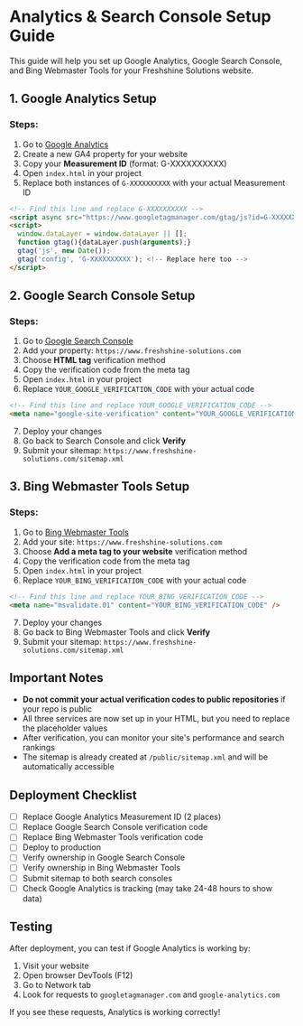 # Analytics & Search Console Setup Guide

This guide will help you set up Google Analytics, Google Search Console, and Bing Webmaster Tools for your Freshshine Solutions website.

## 1. Google Analytics Setup

### Steps:
1. Go to [Google Analytics](https://analytics.google.com/)
2. Create a new GA4 property for your website
3. Copy your **Measurement ID** (format: G-XXXXXXXXXX)
4. Open `index.html` in your project
5. Replace both instances of `G-XXXXXXXXXX` with your actual Measurement ID

```html
<!-- Find this line and replace G-XXXXXXXXXX -->
<script async src="https://www.googletagmanager.com/gtag/js?id=G-XXXXXXXXXX"></script>
<script>
  window.dataLayer = window.dataLayer || [];
  function gtag(){dataLayer.push(arguments);}
  gtag('js', new Date());
  gtag('config', 'G-XXXXXXXXXX'); <!-- Replace here too -->
</script>
```

## 2. Google Search Console Setup

### Steps:
1. Go to [Google Search Console](https://search.google.com/search-console)
2. Add your property: `https://www.freshshine-solutions.com`
3. Choose **HTML tag** verification method
4. Copy the verification code from the meta tag
5. Open `index.html` in your project
6. Replace `YOUR_GOOGLE_VERIFICATION_CODE` with your actual code

```html
<!-- Find this line and replace YOUR_GOOGLE_VERIFICATION_CODE -->
<meta name="google-site-verification" content="YOUR_GOOGLE_VERIFICATION_CODE" />
```

7. Deploy your changes
8. Go back to Search Console and click **Verify**
9. Submit your sitemap: `https://www.freshshine-solutions.com/sitemap.xml`

## 3. Bing Webmaster Tools Setup

### Steps:
1. Go to [Bing Webmaster Tools](https://www.bing.com/webmasters)
2. Add your site: `https://www.freshshine-solutions.com`
3. Choose **Add a meta tag to your website** verification method
4. Copy the verification code from the meta tag
5. Open `index.html` in your project
6. Replace `YOUR_BING_VERIFICATION_CODE` with your actual code

```html
<!-- Find this line and replace YOUR_BING_VERIFICATION_CODE -->
<meta name="msvalidate.01" content="YOUR_BING_VERIFICATION_CODE" />
```

7. Deploy your changes
8. Go back to Bing Webmaster Tools and click **Verify**
9. Submit your sitemap: `https://www.freshshine-solutions.com/sitemap.xml`

## Important Notes

- **Do not commit your actual verification codes to public repositories** if your repo is public
- All three services are now set up in your HTML, but you need to replace the placeholder values
- After verification, you can monitor your site's performance and search rankings
- The sitemap is already created at `/public/sitemap.xml` and will be automatically accessible

## Deployment Checklist

- [ ] Replace Google Analytics Measurement ID (2 places)
- [ ] Replace Google Search Console verification code
- [ ] Replace Bing Webmaster Tools verification code
- [ ] Deploy to production
- [ ] Verify ownership in Google Search Console
- [ ] Verify ownership in Bing Webmaster Tools
- [ ] Submit sitemap to both search consoles
- [ ] Check Google Analytics is tracking (may take 24-48 hours to show data)

## Testing

After deployment, you can test if Google Analytics is working by:
1. Visit your website
2. Open browser DevTools (F12)
3. Go to Network tab
4. Look for requests to `googletagmanager.com` and `google-analytics.com`

If you see these requests, Analytics is working correctly!

